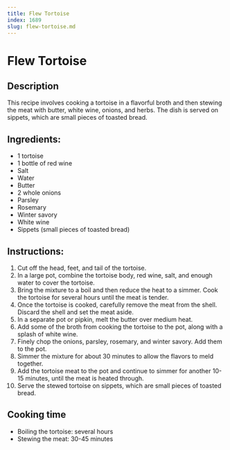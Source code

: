 ```yaml
---
title: Flew Tortoise
index: 1689
slug: flew-tortoise.md
---
```


# Flew Tortoise

## Description
This recipe involves cooking a tortoise in a flavorful broth and then stewing the meat with butter, white wine, onions, and herbs. The dish is served on sippets, which are small pieces of toasted bread.

## Ingredients:
- 1 tortoise
- 1 bottle of red wine
- Salt
- Water
- Butter
- 2 whole onions
- Parsley
- Rosemary
- Winter savory
- White wine
- Sippets (small pieces of toasted bread)

## Instructions:
1. Cut off the head, feet, and tail of the tortoise.
2. In a large pot, combine the tortoise body, red wine, salt, and enough water to cover the tortoise.
3. Bring the mixture to a boil and then reduce the heat to a simmer. Cook the tortoise for several hours until the meat is tender.
4. Once the tortoise is cooked, carefully remove the meat from the shell. Discard the shell and set the meat aside.
5. In a separate pot or pipkin, melt the butter over medium heat.
6. Add some of the broth from cooking the tortoise to the pot, along with a splash of white wine.
7. Finely chop the onions, parsley, rosemary, and winter savory. Add them to the pot.
8. Simmer the mixture for about 30 minutes to allow the flavors to meld together.
9. Add the tortoise meat to the pot and continue to simmer for another 10-15 minutes, until the meat is heated through.
10. Serve the stewed tortoise on sippets, which are small pieces of toasted bread.

## Cooking time
- Boiling the tortoise: several hours
- Stewing the meat: 30-45 minutes